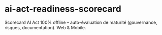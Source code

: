 # ai-act-readiness-scorecard
Scorecard AI Act 100% offline – auto-évaluation de maturité (gouvernance, risques, documentation). Web &amp; Mobile.
